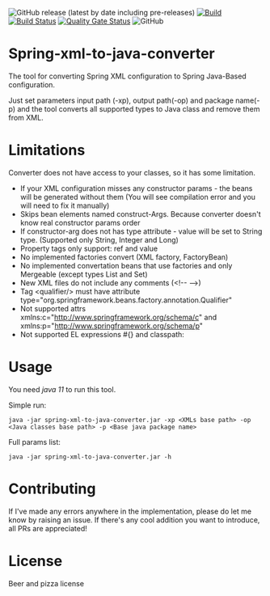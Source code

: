 ![GitHub release (latest by date including pre-releases)](https://img.shields.io/github/v/release/akvel/spring-xml-to-java-converter?include_prereleases)
[![Build](https://github.com/Akvel/spring-xml-to-java-converter/actions/workflows/build.yml/badge.svg?branch=master)](https://github.com/Akvel/spring-xml-to-java-converter/actions/workflows/build.yml)
[![Build Status](https://travis-ci.com/Akvel/spring-xml-to-java-converter.svg?branch=master)](https://travis-ci.com/Akvel/spring-xml-to-java-converter)
[![Quality Gate Status](https://sonarcloud.io/api/project_badges/measure?project=Akvel_spring-xml-to-java-converter&metric=alert_status)](https://sonarcloud.io/dashboard?id=Akvel_spring-xml-to-java-converter)
![GitHub](https://img.shields.io/github/license/akvel/spring-xml-to-java-converter)

# Spring-xml-to-java-converter
The tool for converting Spring XML configuration to Spring Java-Based configuration.

Just set parameters input path (-xp), output path(-op) and package name(-p) and the tool converts all supported types to Java class and
remove them from XML.

# Limitations

Converter does not have access to your classes, so it has some limitation.

* If your XML configuration misses any constructor params - the beans will be generated without them (You will see compilation error and you will need to fix it manually)
* Skips bean elements named construct-Args. Because converter doesn't know real constructor params order
* If constructor-arg does not has type attribute - value will be set to String type. (Supported only String, Integer and Long)
* Property tags only support: ref and value
* No implemented factories convert (XML factory, FactoryBean)
* No implemented convertation beans that use factories and only Mergeable (except types List and Set)
* New XML files do not include any comments (&lt;!-- --&gt;)
* Tag &lt;qualifier/&gt; must have attribute type="org.springframework.beans.factory.annotation.Qualifier"
* Not supported attrs xmlns:c="http://www.springframework.org/schema/c" and xmlns:p="http://www.springframework.org/schema/p"
* Not supported EL expressions #{} and classpath:

# Usage

You need *java 11* to run this tool.

Simple run:
```
java -jar spring-xml-to-java-converter.jar -xp <XMLs base path> -op <Java classes base path> -p <Base java package name>
```

Full params list:
```
java -jar spring-xml-to-java-converter.jar -h
```

# Contributing

If I've made any errors anywhere in the implementation, please do let me know by raising an issue. If there's any cool addition you want to introduce, all PRs are appreciated!

# License

Beer and pizza license
